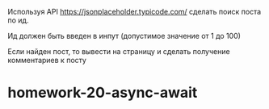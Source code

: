 Используя API https://jsonplaceholder.typicode.com/ сделать поиск поста по ид.

Ид должен быть введен в инпут (допустимое значение от 1 до 100)

Если найден пост, то вывести на страницу и сделать получение комментариев к посту
# homework-20-async-await
